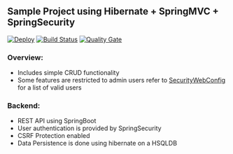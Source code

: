 ## Sample Project using  Hibernate + SpringMVC + SpringSecurity

[![Deploy](https://www.herokucdn.com/deploy/button.svg)](https://heroku.com/deploy?template=https://github.com/ferzerkerx/albumEntity-finder)
[![Build Status](https://github.com/ferzerkerx/album-finder/actions/workflows/maven.yml/badge.svg)](https://github.com/ferzerkerx/album-finder/actions/workflows/maven.yml/badge.svg)
[![Quality Gate](https://sonarcloud.io/api/project_badges/measure?project=com.ferzerkerx%3AAlbumFinder&metric=alert_status)](https://sonarcloud.io/dashboard/index/com.ferzerkerx%3AAlbumFinder)

### Overview:

- Includes simple CRUD functionality
- Some features are restricted to admin users refer
  to [SecurityWebConfig](https://github.com/ferzerkerx/album-finder/blob/master/src/main/java/com/ferzerkerx/albumfinder/config/SecurityWebConfig.java#L33)
  for a list of valid users

### Backend:

- REST API using SpringBoot
- User authentication is provided by SpringSecurity
- CSRF Protection enabled
- Data Persistence is done using hibernate on a HSQLDB